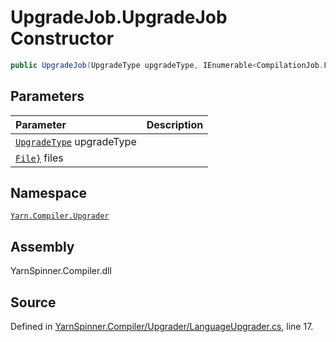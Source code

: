<!-- This file was generated by a tool. Do not edit this file by hand. -->

# UpgradeJob.UpgradeJob Constructor


```csharp
public UpgradeJob(UpgradeType upgradeType, IEnumerable<CompilationJob.File> files)
```

## Parameters
|Parameter|Description|
|:---|:---|
|[`UpgradeType`](/api/csharp/yarn.compiler.upgrader/upgradetype.md) upgradeType||
|[`File}`](https://docs.microsoft.com/dotnet/api/System.Collections.Generic.IEnumerable{Yarn.Compiler.CompilationJob.File}) files||


## Namespace
[`Yarn.Compiler.Upgrader`](/api/csharp/yarn.compiler.upgrader/README.md)

## Assembly
YarnSpinner.Compiler.dll

## Source
Defined in [YarnSpinner.Compiler/Upgrader/LanguageUpgrader.cs](https://github.com/YarnSpinnerTool/YarnSpinner//blob/develop/YarnSpinner.Compiler/Upgrader/LanguageUpgrader.cs#L17), line 17.
